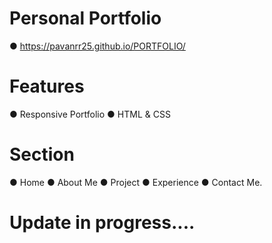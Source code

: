   # Personal Portfolio
● https://pavanrr25.github.io/PORTFOLIO/
         
  # Features

● Responsive Portfolio
● HTML & CSS
 # Section 
 
● Home 
● About Me 
● Project
● Experience
● Contact Me.

 # Update in progress....
